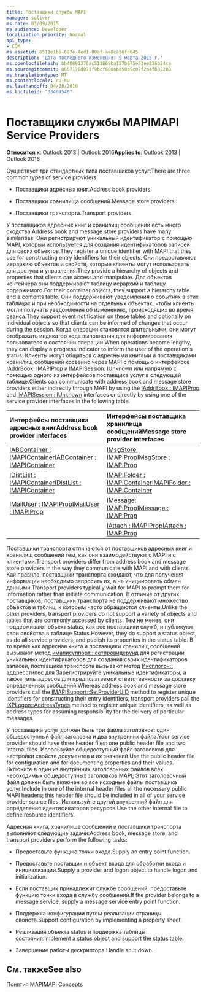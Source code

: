 ```yaml
---
title: Поставщики службы MAPI
manager: soliver
ms.date: 03/09/2015
ms.audience: Developer
localization_priority: Normal
api_type:
- COM
ms.assetid: 6511e1b5-697e-4ed1-80af-aa8ca56fd045
description: 'Дата последнего изменения: 9 марта 2015 г.'
ms.openlocfilehash: bb40891376ac511869ba157b675e53ee236b24ca
ms.sourcegitcommit: 8657170d071f9bcf680aba50b9c07f2a4fb82283
ms.translationtype: MT
ms.contentlocale: ru-RU
ms.lasthandoff: 04/28/2019
ms.locfileid: "33409540"
---
```

# <a name="mapi-service-providers"></a><span data-ttu-id="44604-103">Поставщики службы MAPI</span><span class="sxs-lookup"><span data-stu-id="44604-103">MAPI Service Providers</span></span>

  
  
<span data-ttu-id="44604-104">**Относится к**: Outlook 2013 | Outlook 2016</span><span class="sxs-lookup"><span data-stu-id="44604-104">**Applies to**: Outlook 2013 | Outlook 2016</span></span> 
  
<span data-ttu-id="44604-105">Существует три стандартных типа поставщиков услуг:</span><span class="sxs-lookup"><span data-stu-id="44604-105">There are three common types of service providers:</span></span>
  
- <span data-ttu-id="44604-106">Поставщики адресных книг.</span><span class="sxs-lookup"><span data-stu-id="44604-106">Address book providers.</span></span>
    
- <span data-ttu-id="44604-107">Поставщики хранилища сообщений.</span><span class="sxs-lookup"><span data-stu-id="44604-107">Message store providers.</span></span>
    
- <span data-ttu-id="44604-108">Поставщики транспорта.</span><span class="sxs-lookup"><span data-stu-id="44604-108">Transport providers.</span></span>
    
<span data-ttu-id="44604-109">У поставщиков адресных книг и хранилищ сообщений есть много сходства.</span><span class="sxs-lookup"><span data-stu-id="44604-109">Address book and message store providers have many similarities.</span></span> <span data-ttu-id="44604-110">Они регистрируют уникальный идентификатор с помощью MAPI, который используется для создания идентификаторов записей для своих объектов.</span><span class="sxs-lookup"><span data-stu-id="44604-110">They register a unique identifier with MAPI that they use for constructing entry identifiers for their objects.</span></span> <span data-ttu-id="44604-111">Они предоставляют иерархию объектов и свойств, которые клиенты могут использовать для доступа и управления.</span><span class="sxs-lookup"><span data-stu-id="44604-111">They provide a hierarchy of objects and properties that clients can access and manipulate.</span></span> <span data-ttu-id="44604-112">Для объектов контейнера они поддерживают таблицу иерархий и таблицу содержимого.</span><span class="sxs-lookup"><span data-stu-id="44604-112">For their container objects, they support a hierarchy table and a contents table.</span></span> <span data-ttu-id="44604-113">Они поддерживают уведомления о событиях в этих таблицах и при необходимости на отдельных объектах, чтобы клиенты могли получать уведомления об изменениях, происходящих во время сеанса.</span><span class="sxs-lookup"><span data-stu-id="44604-113">They support event notification on these tables and optionally on individual objects so that clients can be informed of changes that occur during the session.</span></span> <span data-ttu-id="44604-114">Когда операции становятся длительными, они могут отображать индикатор хода выполнения для информирования пользователя о состоянии операции.</span><span class="sxs-lookup"><span data-stu-id="44604-114">When operations become lengthy, they can display a progress indicator to inform the user of the operation's status.</span></span> <span data-ttu-id="44604-115">Клиенты могут общаться с адресными книгами и поставщиками хранилищ сообщений косвенно через MAPI с помощью интерфейсов [IAddrBook: IMAPIProp](iaddrbookimapiprop.md) и [IMAPISession: IUnknown](imapisessioniunknown.md) или напрямую с помощью одного из интерфейсов поставщика услуг в следующей таблице.</span><span class="sxs-lookup"><span data-stu-id="44604-115">Clients can communicate with address book and message store providers either indirectly through MAPI by using the [IAddrBook : IMAPIProp](iaddrbookimapiprop.md) and [IMAPISession : IUnknown](imapisessioniunknown.md) interfaces or directly by using one of the service provider interfaces in the following table.</span></span> 
  
|<span data-ttu-id="44604-116">**Интерфейсы поставщика адресных книг**</span><span class="sxs-lookup"><span data-stu-id="44604-116">**Address book provider interfaces**</span></span>|<span data-ttu-id="44604-117">**Интерфейсы поставщика хранилища сообщений**</span><span class="sxs-lookup"><span data-stu-id="44604-117">**Message store provider interfaces**</span></span>|
|:-----|:-----|
|[<span data-ttu-id="44604-118">IABContainer : IMAPIContainer</span><span class="sxs-lookup"><span data-stu-id="44604-118">IABContainer : IMAPIContainer</span></span>](iabcontainerimapicontainer.md) <br/> |[<span data-ttu-id="44604-119">IMsgStore: IMAPIProp</span><span class="sxs-lookup"><span data-stu-id="44604-119">IMsgStore : IMAPIProp</span></span>](imsgstoreimapiprop.md) <br/> |
|[<span data-ttu-id="44604-120">IDistList : IMAPIContainer</span><span class="sxs-lookup"><span data-stu-id="44604-120">IDistList : IMAPIContainer</span></span>](idistlistimapicontainer.md) <br/> |[<span data-ttu-id="44604-121">IMAPIFolder : IMAPIContainer</span><span class="sxs-lookup"><span data-stu-id="44604-121">IMAPIFolder : IMAPIContainer</span></span>](imapifolderimapicontainer.md) <br/> |
|[<span data-ttu-id="44604-122">IMailUser : IMAPIProp</span><span class="sxs-lookup"><span data-stu-id="44604-122">IMailUser : IMAPIProp</span></span>](imailuserimapiprop.md) <br/> |[<span data-ttu-id="44604-123">IMessage: IMAPIProp</span><span class="sxs-lookup"><span data-stu-id="44604-123">IMessage : IMAPIProp</span></span>](imessageimapiprop.md) <br/> |
| <br/> |[<span data-ttu-id="44604-124">IAttach : IMAPIProp</span><span class="sxs-lookup"><span data-stu-id="44604-124">IAttach : IMAPIProp</span></span>](iattachimapiprop.md) <br/> |
   
<span data-ttu-id="44604-125">Поставщики транспорта отличаются от поставщиков адресных книг и хранилищ сообщений тем, как они взаимодействуют с MAPI и с клиентами.</span><span class="sxs-lookup"><span data-stu-id="44604-125">Transport providers differ from address book and message store providers in the way they communicate with MAPI and with clients.</span></span> <span data-ttu-id="44604-126">Как правило, поставщики транспорта ожидают, что для получения информации необходимо запросить их, а не инициировать обмен данными.</span><span class="sxs-lookup"><span data-stu-id="44604-126">Transport providers typically wait for MAPI to prompt them for information rather than initiate communication.</span></span> <span data-ttu-id="44604-127">В отличие от других поставщиков, поставщики транспорта не поддерживают множество объектов и таблиц, к которым часто обращаются клиенты.</span><span class="sxs-lookup"><span data-stu-id="44604-127">Unlike the other providers, transport providers do not support a variety of objects and tables that are commonly accessed by clients.</span></span> <span data-ttu-id="44604-128">Тем не менее, они поддерживают объект status, как все поставщики служб, и публикуют свои свойства в таблице Status.</span><span class="sxs-lookup"><span data-stu-id="44604-128">However, they do support a status object, as do all service providers, and publish its properties in the status table.</span></span> <span data-ttu-id="44604-129">В то время как адресная книга и поставщики хранилищ сообщений вызывают метод [имаписуппорт:: сетпровидеруид](imapisupport-setprovideruid.md) для регистрации уникальных идентификаторов для создания своих идентификаторов записей, поставщики транспорта вызывают метод [Иксплогон:: аддресстипес](ixplogon-addresstypes.md) для Зарегистрируйте уникальные идентификаторы, а также типы адресов для предполагаемой ответственности за доставку определенных сообщений.</span><span class="sxs-lookup"><span data-stu-id="44604-129">Whereas address book and message store providers call the [IMAPISupport::SetProviderUID](imapisupport-setprovideruid.md) method to register unique identifiers for constructing their entry identifiers, transport providers call the [IXPLogon::AddressTypes](ixplogon-addresstypes.md) method to register unique identifiers, as well as address types for assuming responsibility for the delivery of particular messages.</span></span> 
  
<span data-ttu-id="44604-130">У поставщика услуг должен быть три файла заголовков: один общедоступный файл заголовка и два внутренних файла.</span><span class="sxs-lookup"><span data-stu-id="44604-130">Your service provider should have three header files: one public header file and two internal files.</span></span> <span data-ttu-id="44604-131">Используйте общедоступный файл заголовков для настройки свойств документов и их значений.</span><span class="sxs-lookup"><span data-stu-id="44604-131">Use the public header file for configuration and for documenting properties and their values.</span></span> <span data-ttu-id="44604-132">Включите в один из внутренних заголовочных файлов всех необходимых общедоступных заголовков MAPI; Этот заголовочный файл должен быть включен во все исходные файлы поставщика услуг.</span><span class="sxs-lookup"><span data-stu-id="44604-132">Include in one of the internal header files all the necessary public MAPI headers; this header file should be included in all of your service provider source files.</span></span> <span data-ttu-id="44604-133">Используйте другой внутренний файл для определения идентификаторов ресурсов.</span><span class="sxs-lookup"><span data-stu-id="44604-133">Use the other internal file to define resource identifiers.</span></span>
  
<span data-ttu-id="44604-134">Адресная книга, хранилище сообщений и поставщики транспорта выполняют следующие задачи:</span><span class="sxs-lookup"><span data-stu-id="44604-134">Address book, message store, and transport providers perform the following tasks:</span></span>
  
- <span data-ttu-id="44604-135">Предоставьте функцию точки входа.</span><span class="sxs-lookup"><span data-stu-id="44604-135">Supply an entry point function.</span></span> 
    
- <span data-ttu-id="44604-136">Предоставьте поставщик и объект входа для обработки входа и инициализации.</span><span class="sxs-lookup"><span data-stu-id="44604-136">Supply a provider and logon object to handle logon and initialization.</span></span> 
    
- <span data-ttu-id="44604-137">Если поставщик принадлежит службе сообщений, предоставьте функцию точки входа в службу сообщений.</span><span class="sxs-lookup"><span data-stu-id="44604-137">If the provider belongs to a message service, supply a message service entry point function.</span></span> 
    
- <span data-ttu-id="44604-138">Поддержка конфигурации путем реализации страницы свойств.</span><span class="sxs-lookup"><span data-stu-id="44604-138">Support configuration by implementing a property sheet.</span></span>
    
- <span data-ttu-id="44604-139">Реализация объекта status и поддержка таблицы состояния.</span><span class="sxs-lookup"><span data-stu-id="44604-139">Implement a status object and support the status table.</span></span> 
    
- <span data-ttu-id="44604-140">Завершение работы дескриптора.</span><span class="sxs-lookup"><span data-stu-id="44604-140">Handle shut down.</span></span>
    
## <a name="see-also"></a><span data-ttu-id="44604-141">См. также</span><span class="sxs-lookup"><span data-stu-id="44604-141">See also</span></span>



[<span data-ttu-id="44604-142">Понятия MAPI</span><span class="sxs-lookup"><span data-stu-id="44604-142">MAPI Concepts</span></span>](mapi-concepts.md)

